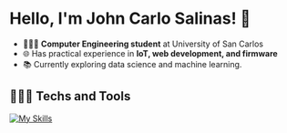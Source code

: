 # Hello, I'm John Carlo Salinas! 👋

* 👨🏻‍💻 **Computer Engineering student** at University of San Carlos 
* 🌐 Has practical experience in **IoT, web development, and firmware**
* 📚 Currently exploring data science and machine learning.

## 👨🏻‍💻 Techs and Tools
[![My Skills](https://skillicons.dev/icons?i=ts,js,react,html,css,bootstrap,postgres,firebase,c,java,python,fastapi,tensorflow,electron&theme=light)](https://skillicons.dev)
